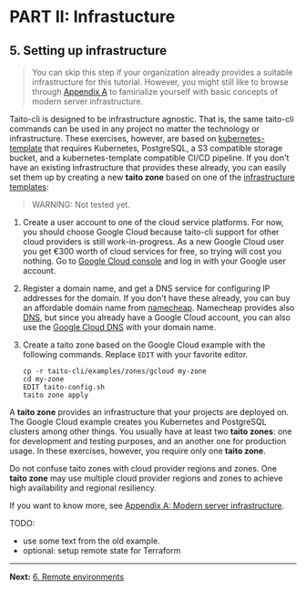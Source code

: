 # PART II: Infrastucture

## 5. Setting up infrastructure

> You can skip this step if your organization already provides a suitable infrastructure for this tutorial. However, you might still like to browse through [Appendix A](c-modern-server-infrastructure.md) to famirialize yourself with basic concepts of modern server infrastructure.

Taito-cli is designed to be infrastructure agnostic. That is, the same taito-cli commands can be used in any project no matter the technology or infrastructure. These exercises, however, are based on [kubernetes-template](https://github.com/TaitoUnited/server-template) that requires Kubernetes, PostgreSQL, a S3 compatible storage bucket, and a kubernetes-template compatible CI/CD pipeline. If you don't have an existing infrastructure that provides these already, you can easily set them up by creating a new **taito zone** based on one of the [infrastructure templates](https://github.com/TaitoUnited/taito-cli/blob/dev/docs/templates.md#infrastructure-templates):

> WARNING: Not tested yet.

1. Create a user account to one of the cloud service platforms. For now, you should choose Google Cloud because taito-cli support for other cloud providers is still work-in-progress. As a new Google Cloud user you get €300 worth of cloud services for free, so trying will cost you nothing. Go to [Google Cloud console](https://console.cloud.google.com) and log in with your Google user account.

2. Register a domain name, and get a DNS service for configuring IP addresses for the domain. If you don't have these already, you can buy an affordable domain name from [namecheap](https://www.namecheap.com/). Namecheap provides also [DNS](https://www.namecheap.com/domains/freedns/), but since you already have a Google Cloud account, you can also use the [Google Cloud DNS](https://cloud.google.com/dns/docs/) with your domain name.

3. Create a taito zone based on the Google Cloud example with the following commands. Replace `EDIT` with your favorite editor.

    ```shell
    cp -r taito-cli/examples/zones/gcloud my-zone
    cd my-zone
    EDIT taito-config.sh
    taito zone apply
    ```

A **taito zone** provides an infrastructure that your projects are deployed on. The Google Cloud example creates you Kubernetes and PostgreSQL clusters among other things. You usually have at least two **taito zones**: one for development and testing purposes, and an another one for production usage. In these exercises, however, you require only one **taito zone**.

Do not confuse taito zones with cloud provider regions and zones. One **taito zone** may use multiple cloud provider regions and zones to achieve high availability and regional resiliency.

If you want to know more, see [Appendix A: Modern server infrastructure](c-modern-server-infrastructure.md).

TODO:
* use some text from the old example.
* optional: setup remote state for Terraform

---

**Next:** [6. Remote environments](06-remote-environments.md)
